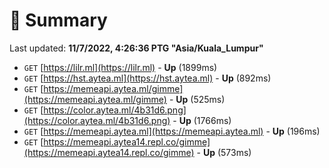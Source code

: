 # 📖 Summary
Last updated: **11/7/2022, 4:26:36 PTG "Asia/Kuala_Lumpur"**

- `GET` [https://lilr.ml](https://lilr.ml) - **Up** (1899ms)
- `GET` [https://hst.aytea.ml](https://hst.aytea.ml) - **Up** (892ms)
- `GET` [https://memeapi.aytea.ml/gimme](https://memeapi.aytea.ml/gimme) - **Up** (525ms)
- `GET` [https://color.aytea.ml/4b31d6.png](https://color.aytea.ml/4b31d6.png) - **Up** (1766ms)
- `GET` [https://memeapi.aytea.ml](https://memeapi.aytea.ml) - **Up** (196ms)
- `GET` [https://memeapi.aytea14.repl.co/gimme](https://memeapi.aytea14.repl.co/gimme) - **Up** (573ms)
